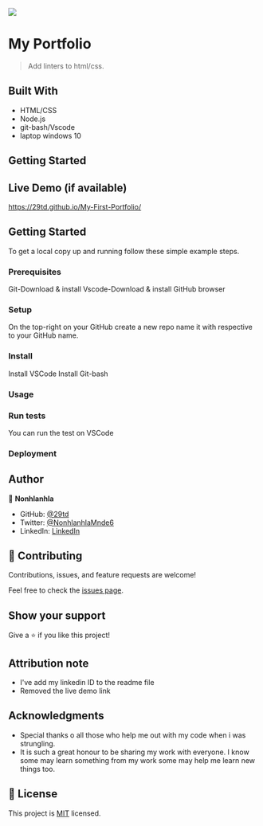 ![](https://img.shields.io/badge/Microverse-blueviolet)

# My Portfolio

> Add linters to html/css.


## Built With

- HTML/CSS
- Node.js
- git-bash/Vscode
- laptop windows 10



## Getting Started

## Live Demo (if available)

https://29td.github.io/My-First-Portfolio/


## Getting Started
To get a local copy up and running follow these simple example steps.

### Prerequisites
Git-Download & install Vscode-Download & install GitHub browser

### Setup
On the top-right on your GitHub create a new repo name it with respective to your GitHub name.

### Install
Install VSCode Install Git-bash

### Usage

### Run tests
You can run the test on VSCode

### Deployment



## Author

👤 **Nonhlanhla**

-  GitHub: [@29td](https://github.com/githubhandle)
-  Twitter: [@NonhlanhlaMnde6](https://twitter.com/twitterhandle)
-  LinkedIn: [LinkedIn](https://linkedin.com/in/nonhlanhla-mndebele-ab7448226)

## 🤝 Contributing

Contributions, issues, and feature requests are welcome!

Feel free to check the [issues page](../../issues/).

## Show your support

Give a ⭐️ if you like this project!

## Attribution note

- I've add my linkedin ID to the readme file 
- Removed the live demo link

## Acknowledgments

- Special thanks o all those who help me out with my code when i was strungling.
- It is such a great honour to be sharing my work with everyone. I know some may learn something from my work some may help me learn new things too.


## 📝 License

This project is [MIT](./MIT.md) licensed.

